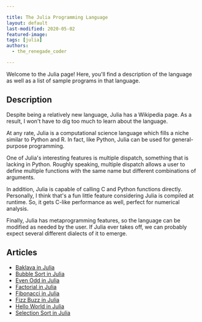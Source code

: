 ```yaml
---

title: The Julia Programming Language
layout: default
last-modified: 2020-05-02
featured-image: 
tags: [julia]
authors:
  - the_renegade_coder

---
```


Welcome to the Julia page! Here, you'll find a description of the language as well as a list of sample programs in that language.

## Description

Despite being a relatively new language, Julia has a Wikipedia page. 
As a result, I won't have to dig too much to learn about the language.

At any rate, Julia is a computational science language which fills a 
niche similar to Python and R. In fact, like Python, Julia can be 
used for general-purpose programming.

One of Julia's interesting features is multiple dispatch, something that 
is lacking in Python. Roughly speaking, multiple dispatch allows a user 
to define multiple functions with the same name but different combinations 
of arguments.

In addition, Julia is capable of calling C and Python functions directly. 
Personally, I think that's a fun little feature considering Julia is 
compiled at runtime. So, it gets C-like performance as well, perfect for 
numerical analysis.

Finally, Julia has metaprogramming features, so the language can be 
modified as needed by the user. If Julia ever takes off, we can probably 
expect several different dialects of it to emerge.


## Articles

- [Baklava in Julia](https://sampleprograms.io/projects/baklava/julia)
- [Bubble Sort in Julia](https://sampleprograms.io/projects/bubble-sort/julia)
- [Even Odd in Julia](https://sampleprograms.io/projects/even-odd/julia)
- [Factorial in Julia](https://sampleprograms.io/projects/factorial/julia)
- [Fibonacci in Julia](https://sampleprograms.io/projects/fibonacci/julia)
- [Fizz Buzz in Julia](https://sampleprograms.io/projects/fizz-buzz/julia)
- [Hello World in Julia](https://sampleprograms.io/projects/hello-world/julia)
- [Selection Sort in Julia](https://sampleprograms.io/projects/selection-sort/julia)